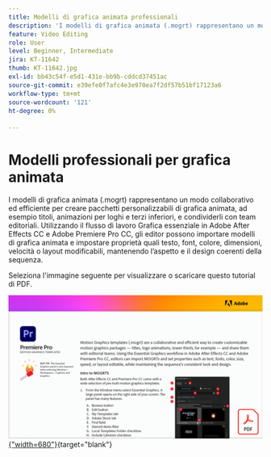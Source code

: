 ```yaml
---
title: Modelli di grafica animata professionali
description: 'I modelli di grafica animata (.mogrt) rappresentano un modo collaborativo ed efficiente per creare pacchetti di grafica animata personalizzabili: titoli, animazioni di loghi, terzi inferiori e condividerli con i team editoriali'
feature: Video Editing
role: User
level: Beginner, Intermediate
jira: KT-11642
thumb: KT-11642.jpg
exl-id: bb43c54f-e5d1-431e-bb9b-cddcd37451ac
source-git-commit: e39efe0f7afc4e3e970ea7f2df57b51bf17123a6
workflow-type: tm+mt
source-wordcount: '121'
ht-degree: 0%

---
```


# Modelli professionali per grafica animata

I modelli di grafica animata (.mogrt) rappresentano un modo collaborativo ed efficiente per creare pacchetti personalizzabili di grafica animata, ad esempio titoli, animazioni per loghi e terzi inferiori, e condividerli con team editoriali. Utilizzando il flusso di lavoro Grafica essenziale in Adobe After Effects CC e Adobe Premiere Pro CC, gli editor possono importare modelli di grafica animata e impostare proprietà quali testo, font, colore, dimensioni, velocità o layout modificabili, mantenendo l’aspetto e il design coerenti della sequenza.

Seleziona l&#39;immagine seguente per visualizzare o scaricare questo tutorial di PDF.

[![Immagine della prima pagina del tutorial](assets/MORGTs.png){&quot;width=680&quot;}](assets/Adobe-Premiere-Pro-Motion-Graphics-Templates.pdf){target="blank"}
